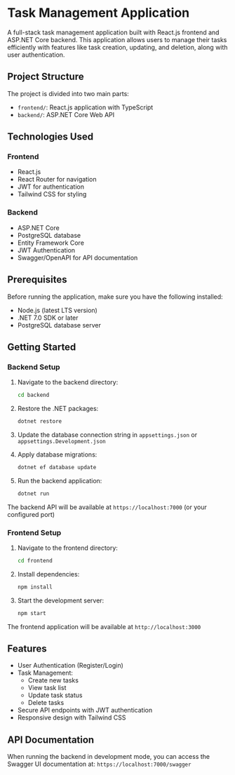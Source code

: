 # Task Management Application

A full-stack task management application built with React.js frontend and ASP.NET Core backend. This application allows users to manage their tasks efficiently with features like task creation, updating, and deletion, along with user authentication.

## Project Structure

The project is divided into two main parts:

- `frontend/`: React.js application with TypeScript
- `backend/`: ASP.NET Core Web API

## Technologies Used

### Frontend
- React.js
- React Router for navigation
- JWT for authentication
- Tailwind CSS for styling

### Backend
- ASP.NET Core
- PostgreSQL database
- Entity Framework Core
- JWT Authentication
- Swagger/OpenAPI for API documentation

## Prerequisites

Before running the application, make sure you have the following installed:
- Node.js (latest LTS version)
- .NET 7.0 SDK or later
- PostgreSQL database server

## Getting Started

### Backend Setup

1. Navigate to the backend directory:
   ```bash
   cd backend
   ```

2. Restore the .NET packages:
   ```bash
   dotnet restore
   ```

3. Update the database connection string in `appsettings.json` or `appsettings.Development.json`

4. Apply database migrations:
   ```bash
   dotnet ef database update
   ```

5. Run the backend application:
   ```bash
   dotnet run
   ```

The backend API will be available at `https://localhost:7000` (or your configured port)

### Frontend Setup

1. Navigate to the frontend directory:
   ```bash
   cd frontend
   ```

2. Install dependencies:
   ```bash
   npm install
   ```

3. Start the development server:
   ```bash
   npm start
   ```

The frontend application will be available at `http://localhost:3000`

## Features

- User Authentication (Register/Login)
- Task Management:
  - Create new tasks
  - View task list
  - Update task status
  - Delete tasks
- Secure API endpoints with JWT authentication
- Responsive design with Tailwind CSS

## API Documentation

When running the backend in development mode, you can access the Swagger UI documentation at:
`https://localhost:7000/swagger` 